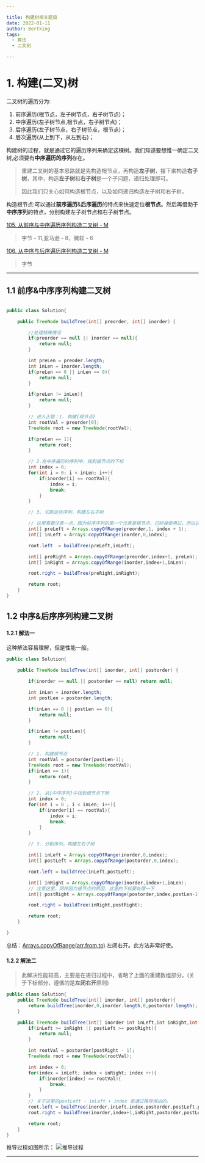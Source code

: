 ```yaml
---

title: 构建树相关题目
date: 2022-01-11
author: Bertking
tags:
  - 算法
  - 二叉树

---
```


# 1. 构建(二叉)树
二叉树的遍历分为:
1. 前序遍历(根节点，左子树节点，右子树节点)；
2. 中序遍历(左子树节点,根节点，右子树节点)；
3. 后序遍历(左子树节点，右子树节点，根节点)；
4. 层次遍历(从上到下，从左到右)；

构建树的过程，就是通过它的遍历序列来确定这棵树。我们知道要想惟一确定二叉树,必须要有**中序遍历的序列**存在。

>重建二叉树的基本思路就是先构造根节点，再构造**左子树**，接下来构造**右子树**，其中，构造**左子树**和**右子树**是一个子问题，递归处理即可。
>
>因此我们只关心如何构造根节点，以及如何递归构造左子树和右子树。

构造根节点:可以通过**前序遍历**&**后序遍历**的特点来快速定位**根节点**。然后再借助于**中序序列**的特点，分别构建左子树节点和右子树节点。


[105. 从前序与中序遍历序列构造二叉树 - M](https://leetcode-cn.com/problems/construct-binary-tree-from-preorder-and-inorder-traversal/)
> 字节 - 11,亚马逊 - 8，微软 - 6

[106. 从中序与后序遍历序列构造二叉树 - M](https://leetcode-cn.com/problems/construct-binary-tree-from-inorder-and-postorder-traversal/)
> 字节

---

## 1.1 前序&中序序列构建二叉树
```java

public class Solution{

    public TreeNode buildTree(int[] preorder, int[] inorder) {

        //处理特殊情况
        if(preorder == null || inorder == null){
            return null;
        }

        int preLen = preoder.length;
        int inLen = inorder.length;
        if(preLen == 0 || inLen == 0){
            return null;
        }

        if(preLen != inLen){
            return null;
        }

        // 进入正题：1. 构建{根节点}
        int rootVal = preorder[0];
        TreeNode root = new TreeNode(rootVal);

        if(preLen == 1){
            return root;
        }

        // 2.在中序遍历的序列中，找到根节点的下标
        int index = 0;
        for(int i = 0; i < inLen; i++){
            if(inorder[i] == rootVal){
                index = i;
                break;
            }
        }

        // 3. 切割这些序列，构建左右子树

        // 这里需要注意一点，因为前序序列的第一个元素是根节点，已经被使用过。所以这里下标从1开始。
        int[] preLeft = Arrays.copyOfRange(preorder,1, index + 1);
        int[] inLeft = Arrays.copyOfRange(inorder,0,index);

        root.left  = buildTree(preLeft,inLeft);

        int[] preRight = Arrays.copyOfRange(preorder,index+1, preLen);
        int[] inRight = Arrays.copyOfRange(inorder,index+1,inLen);

        root.right = buildTree(preRight,inRight);

        return root;
    }
}

```

## 1.2 中序&后序序列构建二叉树

#### 1.2.1 解法一
这种解法容易理解，但是性能一般。
```java
public class Solution{

    public TreeNode buildTree(int[] inorder, int[] postorder) {

        if(inorder == null || postorder == null) return null;

        int inLen = inorder.length;
        int postLen = postorder.length;

        if(inLen == 0 || postLen == 0){
            return null;
        }

        if(inLen != postLen){
            return null;
        }

        // 1. 构建根节点
        int rootVal = postorder[postLen-1];
        TreeNode root = new TreeNode(rootVal);
        if(inLen == 1){
            return root;
        }

        // 2. 从{中序序列}中找到根节点下标
        int index = 0;
        for(int i = 0 ; i < inLen; i++){
            if(inorder[i] == rootVal){
                index = i;
                break;
            }
        }

        // 3. 分割序列，构建左右子树

        int[] inLeft = Arrays.copyOfRange(inorder,0,index);
        int[] postLeft = Arrays.copyOfRange(postorder,0,index);

        root.left = buildTree(inLeft,postLeft);

        int[] inRight = Arrays.copyOfRange(inorder,index+1,inLen);
        // 注意这里，同样因为根节点的原因，这里的下标要处理一下
        int[] postRight = Arrays.copyOfRange(postorder,index,postLen-1);

        root.right = buildTree(inRight,postRight);

        return root;
    }

}
```

总结：[Arrays.copyOfRange(arr,from,to)](https://docs.oracle.com/javase/7/docs/api/java/util/Arrays.html#copyOfRange(boolean[],%20int,%20int)) 左闭右开。此方法非常好使。

#### 1.2.2 解法二
> 此解决性能较高，主要是在递归过程中，省略了上面的重建数组部分。(关于下标部分，遵循的是**左闭右开**原则)
```java
public class Solution{
    public TreeNode buildTree(int[] inorder, int[] postorder){
        return buildTree(inorder,0,inorder.length,0,postorder.length);
    }

    public TreeNode buildTree(int[] inorder int inLeft,int inRight,int[] postorder,int postLeft, int postRight){
        if(inLeft >= inRight || postLeft >= postRight){
            return null;
        }

        int rootVal = postorder[postRight - 1];
        TreeNode root = new TreeNode(rootVal);

        int index = 0;
        for(index = inLeft; index < inRight; index ++){
            if(inorder[index] == rootVal){
                break;
            }
        }
        // 关于这里的postLeft - inLeft + index 是通过推导得出的。
        root.left = buildTree(inorder,inLeft,index,postorder,postLeft,postLeft - inLeft+index);
        root.right = buildTree(inorder,index+1,inRight,postorder,postLeft-inLeft+index,postRight-1);

        return root;
    }
}
```

推导过程如图所示：
![推导过程](/blog/.vuepress/public/image/构建树的递推条件.png)

---